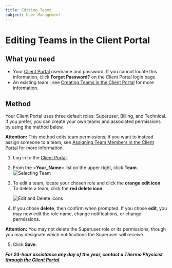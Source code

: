 ```yaml
---
title: Editing Teams
subject: User Management
---
```


# Editing Teams in the Client Portal

## What you need
* Your [Client Portal](https://core.thermo.io/login/) username and password. If you cannot locate this information, click **Forget Password?** on the Client Portal login page.
* An existing team ; see [Creating Teams in the Client Portal](https://www.thermo.io/how-to/client-portal/creating-teams) for more information.

## Method
Your Client Portal uses three default roles: Superuser, Billing, and Technical. If you prefer, you can create your own teams and associated permissions by using the method below. 

**Attention:** This method edits team permissions; if you want to instead assign someone to a team, see [Assigning Team Members in the Client Portal](https://www.thermo.io/how-to/client-portal/assigning-teams) for more information.

1. Log in to the [Client Portal](https://core.thermo.io/login/).
2. From the <**Your_Name**> list on the upper right, click **Team**.
   ![Selecting Team](https://raw.githubusercontent.com/thermoio/docs/master/images/editing-teams/2017-11-14_18-03-15.png)

3. To edit a team, locate your chosen role and click the **orange edit icon**. To delete a team, click the **red delete icon**. 

   ![Edit and Delete icons](https://raw.githubusercontent.com/thermoio/docs/master/images/editing-teams/2017-11-14_18-15-59.png)

4. If you chose **delete**, then confirm when prompted. If you chose **edit**, you may now edit the role name, change notifications, or change permissions.

**Attention:** You may not delete the Superuser role or its permissions, though you may designate which notifications the Superuser will receive.
   
5. Click **Save**.
   

**_For 24-hour assistance any day of the year, contact a Thermo Physicist [through the Client Portal](https://core.thermo.io/login/)._**
